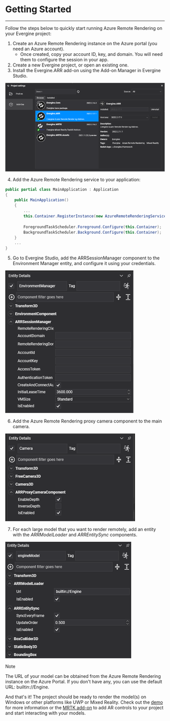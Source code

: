 # Getting Started
---

Follow the steps below to quickly start running Azure Remote Rendering on your Evergine project:

1. Create an Azure Remote Rendering instance on the Azure portal (you need an Azure account).
    * Once created, copy your account ID, key, and domain. You will need them to configure the session in your app.
2. Create a new Evergine project, or open an existing one.
3. Install the Evergine.ARR add-on using the Add-on Manager in Evergine Studio.

![Add-on Installation](images/addon_installation.png)

4. Add the Azure Remote Rendering service to your application:

```csharp
public partial class MainApplication : Application
{
    public MainApplication()
    {
        ...
        this.Container.RegisterInstance(new AzureRemoteRenderingService());

        ForegroundTaskScheduler.Foreground.Configure(this.Container);
        BackgroundTaskScheduler.Background.Configure(this.Container);
    }
    ...
}
```

5. Go to Evergine Studio, add the ARRSessionManager component to the Environment Manager entity, and configure it using your credentials.

![Session Manager](images/arr_session_manager.png)

6. Add the Azure Remote Rendering proxy camera component to the main camera.

![Proxy Camera](images/arr_proxy_camera.png)

7. For each large model that you want to render remotely, add an entity with the _ARRModelLoader_ and _ARREntitySync_ components.

![Model Loader](images/arr_model.png)

> [!Note]
> The URL of your model can be obtained from the Azure Remote Rendering instance on the Azure Portal. If you don't have any, you can use the default URL: builtin://Engine.

And that's it! The project should be ready to render the model(s) on Windows or other platforms like UWP or Mixed Reality. Check out the [demo](https://github.com/EvergineTeam/AzureRemoteRendering) for more information or the [MRTK add-on](https://github.com/EvergineTeam/MixedRealityToolkit) to add AR controls to your project and start interacting with your models.